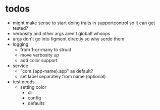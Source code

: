 # todos

- might make sense to start doing traits in supportcontrol so it can get tested?
- verbosity and other args aren't global! whoops
- args don't go into figment directly so why serde them
- logging
  - from 1-or-many to struct
  - move verbosity up
  - add color support
- service
  - "com.{app-name}.app" as default?
  - set label separately from name (optional)
- test needs
  - setting color
    - cli
    - config
    - defaults
